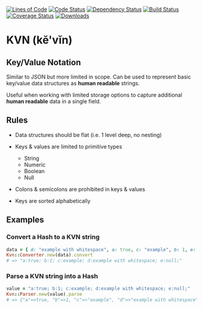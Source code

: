 [![Lines of Code](http://img.shields.io/badge/lines_of_code-147-brightgreen.svg?style=flat)](http://blog.codinghorror.com/the-best-code-is-no-code-at-all/)
[![Code Status](http://img.shields.io/codeclimate/github/hopsoft/kvn.svg?style=flat)](https://codeclimate.com/github/hopsoft/kvn)
[![Dependency Status](http://img.shields.io/gemnasium/hopsoft/kvn.svg?style=flat)](https://gemnasium.com/hopsoft/kvn)
[![Build Status](http://img.shields.io/travis/hopsoft/kvn.svg?style=flat)](https://travis-ci.org/hopsoft/kvn)
[![Coverage Status](https://img.shields.io/coveralls/hopsoft/kvn.svg?style=flat)](https://coveralls.io/r/hopsoft/kvn?branch=master)
[![Downloads](http://img.shields.io/gem/dt/kvn.svg?style=flat)](http://rubygems.org/gems/kvn)

# KVN (kĕ'vĭn)

## Key/Value Notation

Similar to JSON but more limited in scope.
Can be used to represent basic key/value data structures as __human readable__ strings.

Useful when working with limited storage options
to capture additional __human readable__ data in a single field.

## Rules

* Data structures should be flat (i.e. 1 level deep, no nesting)
* Keys & values are limited to primitive types

  * String
  * Numeric
  * Boolean
  * Null

* Colons & semicolons are prohibited in keys & values
* Keys are sorted alphabetically

## Examples

### Convert a Hash to a KVN string

```ruby
data = { d: "example with whitespace", a: true, c: "example", b: 1, e: nil }
Kvn::Converter.new(data).convert
# => "a:true; b:1; c:example; d:example with whitespace; e:null;"
```

### Parse a KVN string into a Hash

```ruby
value = "a:true; b:1; c:example; d:example with whitespace; e:null;"
Kvn::Parser.new(value).parse
# => {"a"=>true, "b"=>1, "c"=>"example", "d"=>"example with whitespace", "e"=>nil}
```

